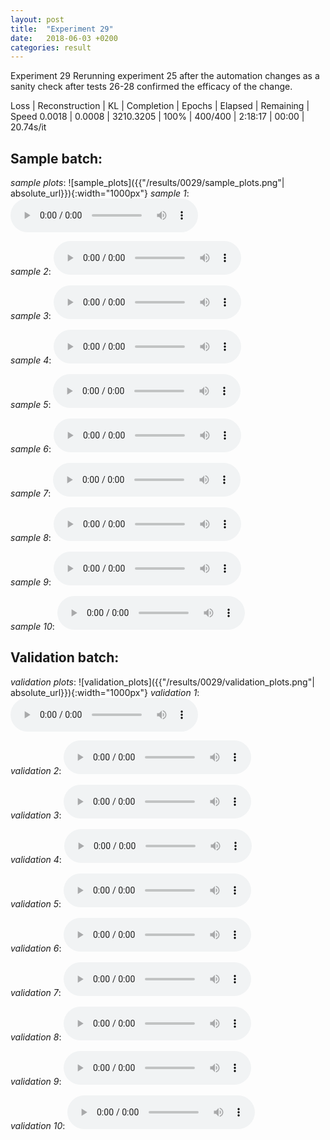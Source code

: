 ```yaml
---
layout: post
title:  "Experiment 29"
date:   2018-06-03 +0200
categories: result
---
```

Experiment 29
Rerunning experiment 25 after the automation changes as a sanity check after tests 26-28 confirmed the efficacy of the change.

Loss | Reconstruction | KL | Completion | Epochs | Elapsed | Remaining | Speed
0.0018 | 0.0008 | 3210.3205 | 100% | 400/400 | 2:18:17 | 00:00 | 20.74s/it



## **Sample batch**:
_sample plots_:
![sample_plots]({{"/results/0029/sample_plots.png"| absolute_url}}){:width="1000px"}
_sample 1_:
<audio src="/ResultsOverview/results/0029/sample_1.wav" controls preload></audio>

_sample 2_:
<audio src="/ResultsOverview/results/0029/sample_2.wav" controls preload></audio>

_sample 3_:
<audio src="/ResultsOverview/results/0029/sample_3.wav" controls preload></audio>

_sample 4_:
<audio src="/ResultsOverview/results/0029/sample_4.wav" controls preload></audio>

_sample 5_:
<audio src="/ResultsOverview/results/0029/sample_5.wav" controls preload></audio>

_sample 6_:
<audio src="/ResultsOverview/results/0029/sample_6.wav" controls preload></audio>

_sample 7_:
<audio src="/ResultsOverview/results/0029/sample_7.wav" controls preload></audio>

_sample 8_:
<audio src="/ResultsOverview/results/0029/sample_8.wav" controls preload></audio>

_sample 9_:
<audio src="/ResultsOverview/results/0029/sample_9.wav" controls preload></audio>

_sample 10_:
<audio src="/ResultsOverview/results/0029/sample_10.wav" controls preload></audio>

## **Validation batch**:
_validation plots_:
![validation_plots]({{"/results/0029/validation_plots.png"| absolute_url}}){:width="1000px"}
_validation 1_:
<audio src="/ResultsOverview/results/0029/validation_1.wav" controls preload></audio>

_validation 2_:
<audio src="/ResultsOverview/results/0029/validation_2.wav" controls preload></audio>

_validation 3_:
<audio src="/ResultsOverview/results/0029/validation_3.wav" controls preload></audio>

_validation 4_:
<audio src="/ResultsOverview/results/0029/validation_4.wav" controls preload></audio>

_validation 5_:
<audio src="/ResultsOverview/results/0029/validation_5.wav" controls preload></audio>

_validation 6_:
<audio src="/ResultsOverview/results/0029/validation_6.wav" controls preload></audio>

_validation 7_:
<audio src="/ResultsOverview/results/0029/validation_7.wav" controls preload></audio>

_validation 8_:
<audio src="/ResultsOverview/results/0029/validation_8.wav" controls preload></audio>

_validation 9_:
<audio src="/ResultsOverview/results/0029/validation_9.wav" controls preload></audio>

_validation 10_:
<audio src="/ResultsOverview/results/0029/validation_10.wav" controls preload></audio>
